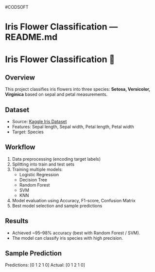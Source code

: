  #CODSOFT
# Iris Flower Classification — README.md  
# Iris Flower Classification 🌸

## Overview
This project classifies iris flowers into three species: **Setosa, Versicolor, Virginica** based on sepal and petal measurements.  

## Dataset
- Source: [Kaggle Iris Dataset](https://www.kaggle.com/datasets/arshid/iris-flower-dataset)  
- Features: Sepal length, Sepal width, Petal length, Petal width  
- Target: Species  

## Workflow
1. Data preprocessing (encoding target labels)  
2. Splitting into train and test sets  
3. Training multiple models:
   - Logistic Regression  
   - Decision Tree  
   - Random Forest  
   - SVM  
   - KNN  
4. Model evaluation using Accuracy, F1-score, Confusion Matrix  
5. Best model selection and sample predictions  

## Results
- Achieved ~95–98% accuracy (best with Random Forest / SVM).  
- The model can classify iris species with high precision.  

## Sample Prediction
Predictions: [0 1 2 1 0]
Actual: [0 1 2 1 0]
